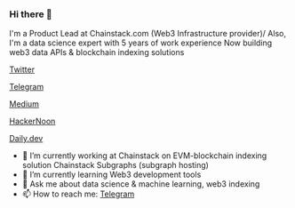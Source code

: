 ### Hi there 👋

I'm a Product Lead at Chainstack.com (Web3 Infrastructure provider)/
Also, I'm a data science expert with 5 years of work experience 
Now building web3 data APIs & blockchain indexing solutions

[Twitter](https://twitter.com/balakhonoff)

[Telegram](https://t.me/kirill_balakhonov)

[Medium](https://medium.com/@balakhonoff_47314)

[HackerNoon](https://hackernoon.com/u/balakhonoff)

[Daily.dev](https://app.daily.dev/balakhonoff)


- 🔭 I’m currently working at Chainstack on EVM-blockchain indexing solution Chainstack Subgraphs (subgraph hosting)
- 🌱 I’m currently learning Web3 development tools
- 💬 Ask me about data science & machine learning, web3 indexing
- 📫 How to reach me: [Telegram](https://t.me/kirill_balakhonov)


